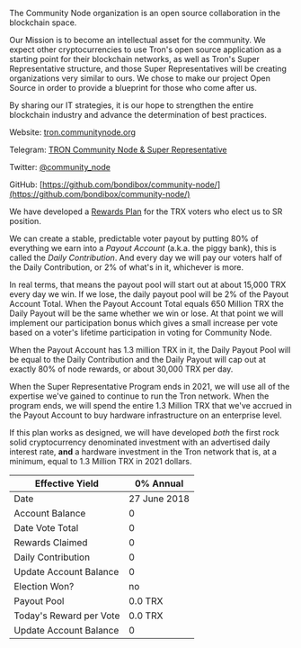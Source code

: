 The Community Node organization is an open source collaboration in the blockchain space. 

Our Mission is to become an intellectual asset for the community. We expect other cryptocurrencies to use Tron's open source application as a starting point for their blockchain networks, as well as Tron's Super Representative structure, and those Super Representatives will be creating organizations very similar to ours. We chose to make our project Open Source in order to provide a blueprint for those who come after us.

By sharing our IT strategies, it is our hope to strengthen the entire blockchain industry and advance the determination of best practices. 

Website:
[tron.communitynode.org](http://tron.communitynode.org)

Telegram:
[TRON Community Node & Super Representative](https://t.me/CommunityNode)

Twitter:
[@community_node](https://twitter.com/community_node)

GitHub:
[https://github.com/bondibox/community-node/](https://github.com/bondibox/community-node/)  


We have developed a [Rewards Plan](https://github.com/bondibox/community-node/blob/master/doc/rewards_plan.md) for the TRX voters who elect us to SR position. 

We can create a stable, predictable voter payout by putting 80% of everything we earn into a *Payout Account* (a.k.a. the piggy bank), this is called the *Daily Contribution*. And every day we will pay our voters half of the Daily Contribution, or 2% of what's in it, whichever is more. 

In real terms, that means the payout pool will start out at about 15,000 TRX every day we win. If we lose, the daily payout pool will be 2% of the Payout Account Total. When the Payout Account Total equals 650 Million TRX the Daily Payout will be the same whether we win or lose. At that point we will implement our participation bonus which gives a small increase per vote based on a voter's lifetime participation in voting for Community Node.

When the Payout Account has 1.3 million TRX in it, the Daily Payout Pool will be equal to the Daily Contribution and the Daily Payout will cap out at exactly 80% of node rewards, or about 30,000 TRX per day.

When the Super Representative Program ends in 2021, we will use all of the expertise we've gained to continue to run the Tron network. When the program ends, we will spend the entire 1.3 Million TRX that we've accrued in the Payout Account to buy hardware infrastructure on an enterprise level.

If this plan works as designed, we will have developed *both* the first rock solid cryptocurrency denominated investment with an advertised daily interest rate, **and** a hardware investment in the Tron network that is, at a minimum, equal to 1.3 Million TRX in 2021 dollars. 


| Effective Yield | 0% Annual |  
| -------------------- | -------------------- |
| Date | 27 June 2018 |  
| Account Balance | 0 | 
| Date Vote Total | 0 |  
| Rewards Claimed | 0 |
| Daily Contribution | 0 |  
| Update Account Balance | 0 |  
| Election Won? | no |
| Payout Pool | 0.0 TRX |  
| Today's Reward per Vote  |  0.0 TRX |
| Update Account Balance | 0 | 